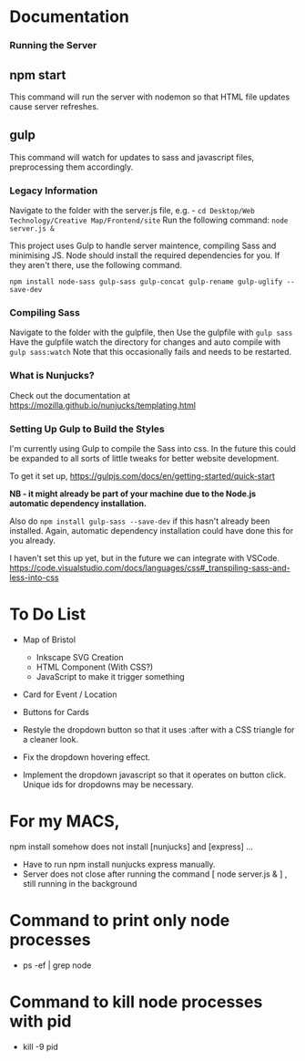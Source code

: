 # Documentation

### Running the Server

## npm start
This command will run the server with nodemon so that HTML file updates cause server refreshes.

## gulp
This command will watch for updates to sass and javascript files, preprocessing them accordingly.

### Legacy Information
Navigate to the folder with the server.js file, e.g. - `cd Desktop/Web Technology/Creative Map/Frontend/site`
Run the following command: `node server.js &`

This project uses Gulp to handle server maintence, compiling Sass and minimising JS.
Node should install the required dependencies for you. If they aren't there, use the following command.

`npm install node-sass gulp-sass gulp-concat gulp-rename gulp-uglify --save-dev`

### Compiling Sass

Navigate to the folder with the gulpfile, then
Use the gulpfile with `gulp sass`
Have the gulpfile watch the directory for changes and auto compile with `gulp sass:watch`
Note that this occasionally fails and needs to be restarted.

### What is Nunjucks?

Check out the documentation at https://mozilla.github.io/nunjucks/templating.html

### Setting Up Gulp to Build the Styles
I'm currently using Gulp to compile the Sass into css. In the future this could be expanded to all sorts of little tweaks for better website development.

To get it set up,
https://gulpjs.com/docs/en/getting-started/quick-start

**NB - it might already be part of your machine due to the Node.js automatic dependency installation.**

Also do `npm install gulp-sass --save-dev` if this hasn't already been installed. Again, automatic dependency installation could have done this for you already.

I haven't set this up yet, but in the future we can integrate with VSCode.
https://code.visualstudio.com/docs/languages/css#_transpiling-sass-and-less-into-css

# To Do List

- Map of Bristol
  - Inkscape SVG Creation
  - HTML Component (With CSS?)
  - JavaScript to make it trigger something

- Card for Event / Location
- Buttons for Cards

- Restyle the dropdown button so that it uses :after with a CSS triangle for a cleaner look.
- Fix the dropdown hovering effect.
- Implement the dropdown javascript so that it operates on button click. Unique ids for dropdowns may be necessary.

# For my MACS, 
npm install somehow does not install [nunjucks] and [express] ... 
- Have to run npm install nunjucks express manually.
- Server does not close after running the command [ node server.js & ] , still running in the background 
# Command to print only node processes 
- ps -ef | grep node
# Command to kill node processes with pid 
- kill -9 pid
